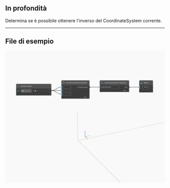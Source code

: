 ## In profondità
Determina se è possibile ottenere l'inverso del CoordinateSystem corrente.
___
## File di esempio

![IsSingular](./Autodesk.DesignScript.Geometry.CoordinateSystem.IsSingular_img.jpg)

